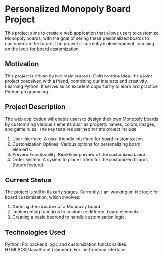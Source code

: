 # Personalized Monopoly Board Project
This project aims to create a web application that allows users to customize Monopoly boards, with the goal of selling these personalized boards to customers in the future. The project is currently in development, focusing on the logic for board customization.

## Motivation
This project is driven by two main reasons:
Collaborative Idea: It's a joint project conceived with a friend, combining our interests and creativity.
Learning Python: It serves as an excellent opportunity to learn and practice Python programming.

## Project Description
The web application will enable users to design their own Monopoly boards by customizing various elements such as property names, colors, images, and game rules. The key features planned for the project include:
1. User Interface: A user-friendly interface for board customization.
2. Customization Options: Various options for personalizing board elements.
3. Preview Functionality: Real-time preview of the customized board.
4. Order System: A system to place orders for the customized boards (future feature).

## Current Status
The project is still in its early stages. Currently, I am working on the logic for board customization, which involves:
1. Defining the structure of a Monopoly board.
2. Implementing functions to customize different board elements.
3. Creating a basic backend to handle customization logic.

## Technologies Used
Python: For backend logic and customization functionalities.
HTML/CSS/JavaScript (planned): For the frontend interface.
